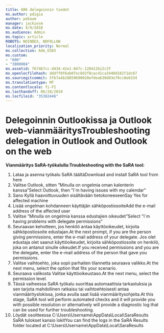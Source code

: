 ```yaml
---
title: 606 delegoinnin tiedot
ms.author: pdigia
author: pebaum
manager: jackiesm
ms.date: 4/9/2018
ms.audience: Admin
ms.topic: article
ROBOTS: NOINDEX, NOFOLLOW
localization_priority: Normal
ms.collection: Adm_O365
ms.custom:
- "606"
- "3800004"
ms.assetid: f67467cc-d434-41e1-847c-120412b12c3f
ms.openlocfilehash: dddff0f6ab0fec8d2f8cac41ca3440d181f1dc67
ms.sourcegitcommit: 5fb7a4b28859690020efdea630d03e70cc0e6334
ms.translationtype: MT
ms.contentlocale: fi-FI
ms.lasthandoff: 06/28/2019
ms.locfileid: "35382446"
---
```

# <a name="troubleshooting-delegation-in-outlook-and-outlook-on-the-web"></a><span data-ttu-id="79a15-102">Delegoinnin Outlookissa ja Outlook web-vianmääritys</span><span class="sxs-lookup"><span data-stu-id="79a15-102">Troubleshooting delegation in Outlook and Outlook on the web</span></span>

<span data-ttu-id="79a15-103">**Vianmääritys SaRA-työkalulla:**</span><span class="sxs-lookup"><span data-stu-id="79a15-103">**Troubleshooting with the SaRA tool:**</span></span>

1. <span data-ttu-id="79a15-104">Lataa ja asenna työkalu SaRA täältä</span><span class="sxs-lookup"><span data-stu-id="79a15-104">Download and install SaRA tool from here</span></span>
1. <span data-ttu-id="79a15-105">Valitse Outlook, sitten ”Minulla on ongelmia oman kalenterin kanssa”</span><span class="sxs-lookup"><span data-stu-id="79a15-105">Select Outlook, then "I\`m having issues with my calendar"</span></span>
1. <span data-ttu-id="79a15-106">Sano Kyllä haavoittuvuuden sisältävään tietokoneeseen</span><span class="sxs-lookup"><span data-stu-id="79a15-106">Say Yes for affected machine</span></span>
1. <span data-ttu-id="79a15-107">Lisää ongelman kohdanneen käyttäjän sähköpostiosoite</span><span class="sxs-lookup"><span data-stu-id="79a15-107">Add the e-mail address of the affected user</span></span>
1. <span data-ttu-id="79a15-108">Valitse ”Minulla on ongelmia kanssa edustajien oikeudet”</span><span class="sxs-lookup"><span data-stu-id="79a15-108">Select "I\`m having problems with delegate permissions"</span></span>
1. <span data-ttu-id="79a15-109">Seuraavan kehotteen, jos henkilö antaa käyttöoikeudet, kirjoita sähköpostiosoite edustajan.</span><span class="sxs-lookup"><span data-stu-id="79a15-109">At the next prompt, if you are the person giving permissions, enter the e-mail address of your delegate.</span></span> <span data-ttu-id="79a15-110">Jos olet edustaja olet saanut käyttöoikeudet, kirjoita sähköpostiosoite on henkilö, joka on antanut sinulle oikeudet.</span><span class="sxs-lookup"><span data-stu-id="79a15-110">If you received permissions and you are the delegate, enter the e-mail address of the person that gave you permissions.</span></span>
1. <span data-ttu-id="79a15-111">Valitse vaihtoehto, joka sopii parhaiten tilannetta seuraava valikko.</span><span class="sxs-lookup"><span data-stu-id="79a15-111">At the next menu, select the option that fits your scenario.</span></span>
1. <span data-ttu-id="79a15-112">Seuraava valikosta Valitse käyttöoikeustaso.</span><span class="sxs-lookup"><span data-stu-id="79a15-112">At the next menu, select the permission level.</span></span>
1. <span data-ttu-id="79a15-113">Tässä vaiheessa SaRA työkalu suorittaa automaattisia tarkastuksia ja sen tarjota mahdollinen ratkaisu tai vaihtoehtoisesti antaa vianmäärityslokissa, jonka avulla saat lisää vianmääritysohjeita.</span><span class="sxs-lookup"><span data-stu-id="79a15-113">At this stage, SaRA tool will perform automated checks and it will provide you with possible resolution or alternatively will provide a diagnostic log that can be used for further troubleshooting.</span></span>
1. <span data-ttu-id="79a15-114">Löydät osoitteessa C:\Users\Username\AppData\Local\SaraResults SaRA tulokset kansio lokit</span><span class="sxs-lookup"><span data-stu-id="79a15-114">You can find the logs in the SaRA Results folder located at C:\Users\Username\AppData\Local\SaraResults</span></span>
